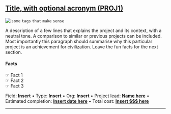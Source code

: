 ## [Title, with optional acronym (PROJ1) ]()

<img align="left" src="https://img.shields.io/badge/status-INSERT%20HERE-brightgreen?style=flat-square&color=6F82EB"/>

`some` `tags` `that` `make` `sense`
 
A description of a few lines that explains the project and its context, with a neutral tone. A comparison to similar or previous projects can be included. Most importantly this paragraph should summarise why this particular project is an achievement for civilization. Leave the fun facts for the next section. 

#### Facts
☞ Fact 1</br>
☞ Fact 2</br>
☞ Fact 3 </br>

Field: **Insert** • 
Type: **Insert** • 
Org: **Insert** •
Project lead: [**Name here**](linktobio) • 
Estimated completion: [**Insert date here**](source)  • 
Total cost: [**Insert $$$ here**](source)

----
